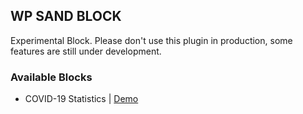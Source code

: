 ## WP SAND BLOCK
Experimental Block. Please don't use this plugin in production, some features are still under development. 

### Available Blocks
- COVID-19 Statistics | [Demo](http://bit.ly/covid19-wp-block)
